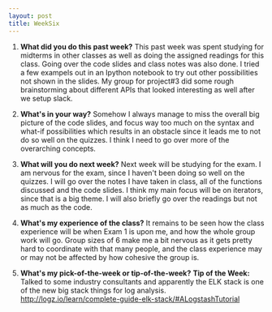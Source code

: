 ```yaml
---
layout: post
title: WeekSix
---
```


1. **What did you do this past week?**
This past week was spent studying for midterms in other classes as well as doing the assigned readings for this class. Going over the code slides and class notes was also done. I tried a few exampels out in an Ipython notebook to try out other possibilities not shown in the slides. My group for project#3 did some rough brainstorming about different APIs that looked interesting as well after we setup slack.

2. **What's in your way?**
Somehow I always manage to miss the overall big picture of the code slides, and focus way too much on the syntax and what-if possibilities which results in an obstacle since it leads me to not do so well on the quizzes. I think I need to go over more of the overarching concepts.

3. **What will you do next week?**
Next week will be studying for the exam. I am nervous for the exam, since I haven't been doing so well on the quizzes. I will go over the notes I have taken in class, all of the functions discussed and the code slides. I think my main focus will be on iterators, since that is a big theme. I will also briefly go over the readings but not as much as the code.

4. **What's my experience of the class?**
It remains to be seen how the class experience will be when Exam 1 is upon me, and how the whole group work will go. Group sizes of 6 make me a bit nervous as it gets pretty hard to coordinate with that many people, and the class experience may or may not be affected by how cohesive the group is.

5. **What's my pick-of-the-week or tip-of-the-week?**
**Tip of the Week:** Talked to some industry consultants and apparently the ELK stack is one of the new big stack things for log analysis.
<http://logz.io/learn/complete-guide-elk-stack/#ALogstashTutorial>

